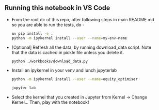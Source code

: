 ## Running this notebook in VS Code

- From the root dir of this repo, after following steps in main README.md so you are able to run the tests, do -

    ```bash
    uv pip install -e .
    python -m ipykernel install --user --name=my-env-name
    ```

- [Optional] Refresh all the data, by running download_data script. Note that the data is cached in pickle file unless you delete it.
    ```bash
    python ./workbooks/download_data.py
    ```

- Install an ipykernel in your venv and lunch jupyterlab
    ```bash
    python -m ipykernel install --user --name=equity_optimiser
    ```
    ```bash
    jupyter lab
    ```

- Select the kernel that you created in Jupyter from Kernel -> Change Kernel... 
Then, play with the notebook!